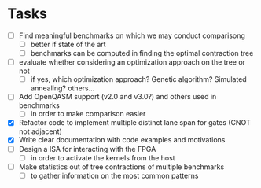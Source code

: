 # Tasks

- [ ] Find meaningful benchmarks on which we may conduct comparisong
  - [ ] better if state of the art
  - [ ] benchmarks can be computed in finding the optimal contraction tree
- [ ] evaluate whether considering an optimization approach on the tree or not
  - [ ] if yes, which optimization approach? Genetic algorithm? Simulated annealing? others...
- [ ] Add OpenQASM support (v2.0 and v3.0?) and others used in benchmarks
  - [ ] in order to make comparison easier
- [X] Refactor code to implement multiple distinct lane span for gates (CNOT not adjacent)
- [X] Write clear documentation with code examples and motivations
- [ ] Design a ISA for interacting with the FPGA
  - [ ] in order to activate the kernels from the host
- [ ] Make statistics out of tree contractions of multiple benchmarks
  - [ ] to gather information on the most common patterns

